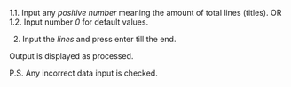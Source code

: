 1.1. Input any *positive number* meaning the amount of total lines (titles).
OR
1.2. Input number *0* for default values.

2. Input the *lines* and press enter till the end.

Output is displayed as processed.

P.S. Any incorrect data input is checked.